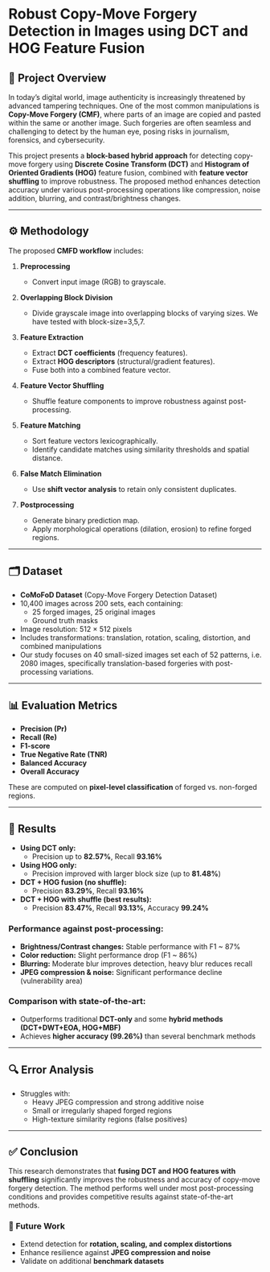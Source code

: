 # Robust Copy-Move Forgery Detection in Images using DCT and HOG Feature Fusion

## 📌 Project Overview
In today’s digital world, image authenticity is increasingly threatened by advanced tampering techniques. One of the most common manipulations is **Copy-Move Forgery (CMF)**, where parts of an image are copied and pasted within the same or another image. Such forgeries are often seamless and challenging to detect by the human eye, posing risks in journalism, forensics, and cybersecurity.

This project presents a **block-based hybrid approach** for detecting copy-move forgery using **Discrete Cosine Transform (DCT)** and **Histogram of Oriented Gradients (HOG)** feature fusion, combined with **feature vector shuffling** to improve robustness. The proposed method enhances detection accuracy under various post-processing operations like compression, noise addition, blurring, and contrast/brightness changes.

---

## ⚙️ Methodology
The proposed **CMFD workflow** includes:

1. **Preprocessing**  
   - Convert input image (RGB) to grayscale.  

2. **Overlapping Block Division**  
   - Divide grayscale image into overlapping blocks of varying sizes. We have tested with block-size=3,5,7.  

3. **Feature Extraction**  
   - Extract **DCT coefficients** (frequency features).  
   - Extract **HOG descriptors** (structural/gradient features).  
   - Fuse both into a combined feature vector.  

4. **Feature Vector Shuffling**  
   - Shuffle feature components to improve robustness against post-processing.  

5. **Feature Matching**  
   - Sort feature vectors lexicographically.  
   - Identify candidate matches using similarity thresholds and spatial distance.  

6. **False Match Elimination**  
   - Use **shift vector analysis** to retain only consistent duplicates.  

7. **Postprocessing**  
   - Generate binary prediction map.  
   - Apply morphological operations (dilation, erosion) to refine forged regions.  

---

## 🗂 Dataset
- **CoMoFoD Dataset** (Copy-Move Forgery Detection Dataset)  
- 10,400 images across 200 sets, each containing:  
  - 25 forged images, 25 original images  
  - Ground truth masks  
- Image resolution: 512 × 512 pixels  
- Includes transformations: translation, rotation, scaling, distortion, and combined manipulations
- Our study focuses on 40 small-sized images set each of 52 patterns, i.e. 2080 images, specifically translation-based forgeries with post-processing variations.

---

## 📊 Evaluation Metrics
- **Precision (Pr)**  
- **Recall (Re)**  
- **F1-score**  
- **True Negative Rate (TNR)**  
- **Balanced Accuracy**  
- **Overall Accuracy**

These are computed on **pixel-level classification** of forged vs. non-forged regions.

---

## 🚀 Results
- **Using DCT only:**  
  - Precision up to **82.57%**, Recall **93.16%**  
- **Using HOG only:**  
  - Precision improved with larger block size (up to **81.48%**)  
- **DCT + HOG fusion (no shuffle):**  
  - Precision **83.29%**, Recall **93.16%**  
- **DCT + HOG with shuffle (best results):**  
  - Precision **83.47%**, Recall **93.13%**, Accuracy **99.24%**

### Performance against post-processing:
- **Brightness/Contrast changes:** Stable performance with F1 ~ 87%  
- **Color reduction:** Slight performance drop (F1 ~ 86%)  
- **Blurring:** Moderate blur improves detection, heavy blur reduces recall  
- **JPEG compression & noise:** Significant performance decline (vulnerability area)  

### Comparison with state-of-the-art:
- Outperforms traditional **DCT-only** and some **hybrid methods (DCT+DWT+EOA, HOG+MBF)**  
- Achieves **higher accuracy (99.26%)** than several benchmark methods  

---

## 🔍 Error Analysis
- Struggles with:
  - Heavy JPEG compression and strong additive noise  
  - Small or irregularly shaped forged regions  
  - High-texture similarity regions (false positives)  

---

## ✅ Conclusion
This research demonstrates that **fusing DCT and HOG features with shuffling** significantly improves the robustness and accuracy of copy-move forgery detection. The method performs well under most post-processing conditions and provides competitive results against state-of-the-art methods.

### 📌 Future Work
- Extend detection for **rotation, scaling, and complex distortions**  
- Enhance resilience against **JPEG compression and noise**  
- Validate on additional **benchmark datasets**  

